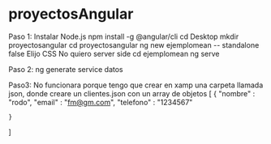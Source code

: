 # proyectosAngular
 Paso 1: Instalar Node.js
 npm install -g @angular/cli
cd Desktop
mkdir proyectosangular
cd proyectosangular
ng new ejemplomean -- standalone false
Elijo CSS
No quiero server side
cd ejemplomean
ng serve

Paso 2:
ng generate service datos

Paso3:
No funcionara porque tengo que crear en xamp una carpeta llamada json, donde creare un clientes.json
con un array de objetos [
    {
        "nombre" : "rodo",
        "email" : "fm@gm.com",
        "telefono" : "1234567"

    }
]